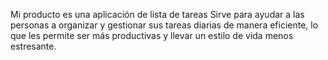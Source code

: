 Mi producto es una aplicación de lista de tareas
Sirve para ayudar a las personas a organizar y gestionar sus tareas diarias de manera eficiente, lo que les permite ser más productivas y llevar un estilo de vida menos estresante.
